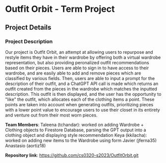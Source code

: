 # Outfit Orbit - Term Project
## Project Details 
### Project Description
Our project is Outfit Orbit, an attempt at allowing users to repurpose and restyle items they have in their wardrobe by offering both a virtual wardrobe representation, but also providing peronalized outfit recommendations based on their pieces. Users are able to sign in to have access to their wardrobe, and are easily able to add and remove pieces which are classified by various fields. Then, users are able to input a prompt for the description of their outfit, and a ChatGPT API call is made which returns an outfit created from the pieces in the wardrobe which matches the inputted description. This outfit is then displayed, and the user has the opportunity to "like" the outfit, which allocates each of the clothing items a point. These points are taken into account when generating outfits, prioritizing pieces with a lower point value to encourage users to use their closet in its entirety and venture out from their most worn pieces. 

**Team Members**: 
Taleena (tchandar): worked on adding Wardrobe + Clothing objects to Firestore Database, parsing the GPT output into a clothing object and displaying style recommendation 
Keya (kkilacha): worked on adding new items to the Wardrobe using form 
Javier (jferna35)
Anastasio (aortiz18)

**Repository link**: https://github.com/cs0320-s2023/OutfitOrbit.git
